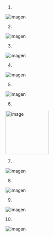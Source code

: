 1.
![imagen](https://github.com/user-attachments/assets/7e016cb0-b0e6-4319-8e4e-706dac778d6d)

2.
![imagen](https://github.com/user-attachments/assets/066e2dbe-0df5-452b-863a-34c48d974861)

3.
![imagen](https://github.com/user-attachments/assets/4985040e-2047-4f1f-ba5b-1d6727a8dd0a)

4.
![imagen](https://github.com/user-attachments/assets/cd990d56-191f-4607-992a-575ef74587e5)

5.
![imagen](https://github.com/user-attachments/assets/107bb2d7-f5b3-4966-b7bf-b64b32367e15)

6.
<img width="139" alt="image" src="https://github.com/user-attachments/assets/b0e443e7-a25a-4fb0-a416-b1656a503d28" />


7.
![imagen](https://github.com/user-attachments/assets/6d4162d3-c7a2-4ff6-bbe6-ab2c41183422)

8.
![imagen](https://github.com/user-attachments/assets/15a48773-2dfc-437c-894d-63f355cd19c4)

9.
![imagen](https://github.com/user-attachments/assets/b5f8ada7-342c-494d-8421-d491291ba943)

10.
![imagen](https://github.com/user-attachments/assets/a2ae9c5f-9e22-47fa-a711-ac985ec5b065)
